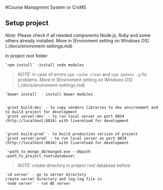 #Course Managment System or CrsMS

## Setup project
*Note:* Please check if all needed components Node.js, Ruby and some others already installed.
More in [Enviroment setting on Windows OS] (./docs/enviroment-settings.md)


In project root folder

    `npm install` -install node modules
> *NOTE:* in case of errors `npm cache clean` and `npm update -g` fix problems. More in [Enviroment setting on Windows OS] (./docs/enviroment-settings.md)

    `bower install` - install bower modules


    `grunt build:dev` - to copy vendors libraries to dev environment and to build project for development
    `grunt server:dev` - to run local server on port 8034 (http://localhost:8834) with livereload for development


    `grunt build:prod` - to build production version of project
    `grunt server:prod` - to run local server on port 8834 (http://localhost:8834) with livereload for development

    `~path_to_mongo_db/mongod.exe --dbpath ~path_to_project_root\database\`
>*NOTE:* create directory in project root database before

    `cd server` - go to server directory
    create server directory and log.log file in
    `node server` - run BE server
